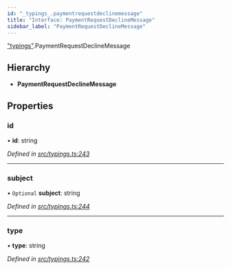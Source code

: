 ```yaml
---
id: "_typings_.paymentrequestdeclinemessage"
title: "Interface: PaymentRequestDeclineMessage"
sidebar_label: "PaymentRequestDeclineMessage"
---
```


["typings"](../modules/_typings_.md).PaymentRequestDeclineMessage

## Hierarchy

* **PaymentRequestDeclineMessage**

## Properties

### id

•  **id**: string

*Defined in [src/typings.ts:243](https://github.com/trustlines-protocol/clientlib/blob/8b30ce1/src/typings.ts#L243)*

___

### subject

• `Optional` **subject**: string

*Defined in [src/typings.ts:244](https://github.com/trustlines-protocol/clientlib/blob/8b30ce1/src/typings.ts#L244)*

___

### type

•  **type**: string

*Defined in [src/typings.ts:242](https://github.com/trustlines-protocol/clientlib/blob/8b30ce1/src/typings.ts#L242)*
